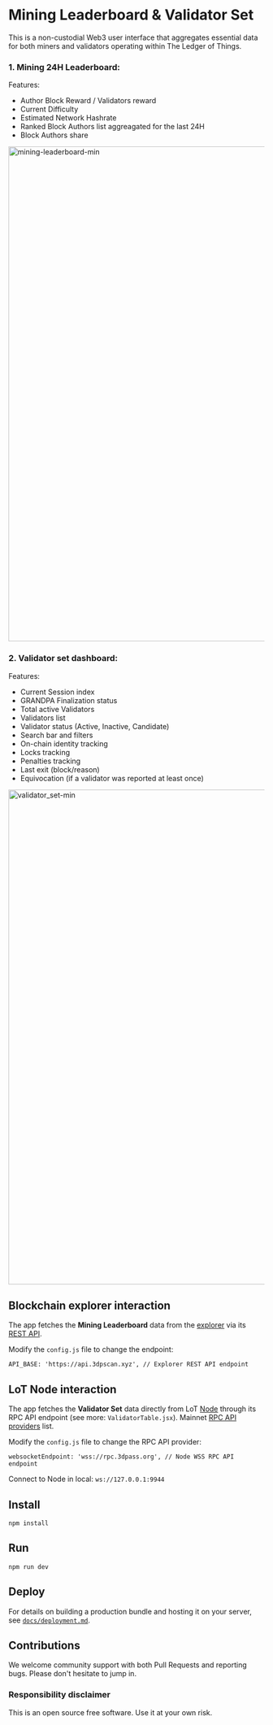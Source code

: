 # Mining Leaderboard & Validator Set
This is a non-custodial Web3 user interface that aggregates essential data for both miners and validators operating within The Ledger of Things.

### 1. Mining 24H Leaderboard:
Features:
 - Author Block Reward / Validators reward
 - Current Difficulty
 - Estimated Network Hashrate
 - Ranked Block Authors list aggreagated for the last 24H
 - Block Authors share

<img width="974" alt="mining-leaderboard-min" src="https://github.com/user-attachments/assets/35e4f6e2-7912-4395-b3c5-6a1e230f7616" />

### 2. Validator set dashboard:
 Features:
 - Current Session index
 - GRANDPA Finalization status
 - Total active Validators
 - Validators list
 - Validator status (Active, Inactive, Candidate)
 - Search bar and filters
 - On-chain identity tracking
 - Locks tracking
 - Penalties tracking
 - Last exit (block/reason)
 - Equivocation (if a validator was reported at least once)

<img width="974" alt="validator_set-min" src="https://github.com/user-attachments/assets/0dc3054c-9b30-4966-a933-d9515c5ce85e" />

## Blockchain explorer interaction
The app fetches the **Mining Leaderboard** data from the [explorer](https://github.com/3Dpass/explorer) via its [REST API](https://github.com/3Dpass/explorer?tab=readme-ov-file#rest-api). 

Modify the `config.js` file to change the endpoint:
```
API_BASE: 'https://api.3dpscan.xyz', // Explorer REST API endpoint
```

## LoT Node interaction
The app fetches the **Validator Set** data directly from LoT [Node](https://github.com/3Dpass/3DP) through its RPC API endpoint (see more: `ValidatorTable.jsx`). Mainnet [RPC API providers](https://github.com/3Dpass/rpc-list/blob/main/list.txt) list.

Modify the `config.js` file to change the RPC API provider:
```
websocketEndpoint: 'wss://rpc.3dpass.org', // Node WSS RPC API endpoint
```
Connect to Node in local: `ws://127.0.0.1:9944`

## Install 
```
npm install
```

## Run
```
npm run dev
```

## Deploy

For details on building a production bundle and hosting it on your server, see
[`docs/deployment.md`](docs/deployment.md).

## Contributions
We welcome community support with both Pull Requests and reporting bugs. Please don't hesitate to jump in.

### Responsibility disclaimer
This is an open source free software. Use it at your own risk.